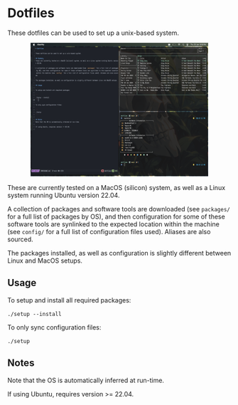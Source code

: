 # Dotfiles

These dotfiles can be used to set up a unix-based system.

<p align="center">
<img width="400" height="300" src="resources/dotfiles_pic.png"/>
</p>

These are currently tested on a MacOS (silicon) system, as well as a Linux system running Ubuntu version 22.04. 

A collection of packages and software tools are downloaded (see `packages/` for a full list of packages by OS), and then configuration for some of these software tools are synlinked to the expected location within the machine (see `config/` for a full list of configuration files used). Aliases are also sourced.

The packages installed, as well as configuration is slightly different between Linux and MacOS setups.

## Usage

To setup and install all required packages:

```
./setup --install
```

To only sync configuration files:

```
./setup 
```

## Notes
Note that the OS is automatically inferred at run-time.

If using Ubuntu, requires version >= 22.04.

